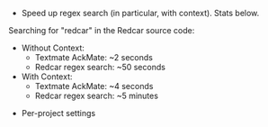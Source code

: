 * Speed up regex search (in particular, with context). Stats below.

Searching for "redcar" in the Redcar source code:
  - Without Context:
    - Textmate AckMate: ~2 seconds
    - Redcar regex search: ~50 seconds
  - With Context:
    - Textmate AckMate: ~4 seconds
    - Redcar regex search: ~5 minutes

* Per-project settings
